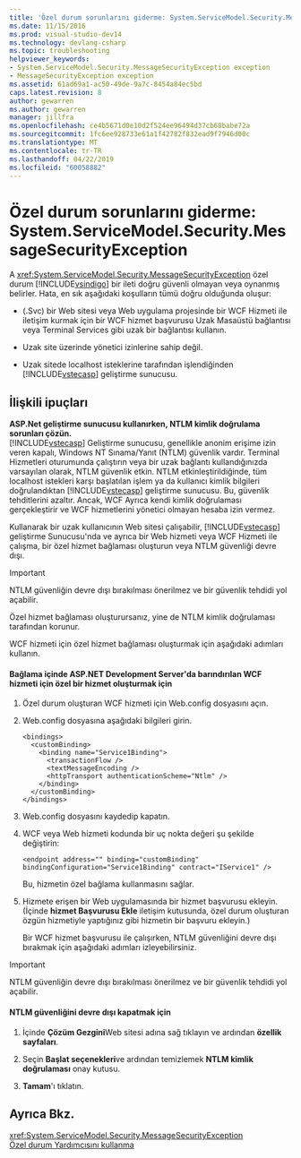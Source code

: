 ```yaml
---
title: 'Özel durum sorunlarını giderme: System.ServiceModel.Security.MessageSecurityException | Microsoft Docs'
ms.date: 11/15/2016
ms.prod: visual-studio-dev14
ms.technology: devlang-csharp
ms.topic: troubleshooting
helpviewer_keywords:
- System.ServiceModel.Security.MessageSecurityException exception
- MessageSecurityException exception
ms.assetid: 61ad69a1-ac50-49de-9a7c-8454a84ec5bd
caps.latest.revision: 8
author: gewarren
ms.author: gewarren
manager: jillfra
ms.openlocfilehash: ce4b5671d0e10d2f524ee96494d37cb68babe72a
ms.sourcegitcommit: 1fc6ee928733e61a1f42782f832ead9f7946d00c
ms.translationtype: MT
ms.contentlocale: tr-TR
ms.lasthandoff: 04/22/2019
ms.locfileid: "60058882"
---
```

# <a name="troubleshooting-exceptions-systemservicemodelsecuritymessagesecurityexception"></a>Özel durum sorunlarını giderme: System.ServiceModel.Security.MessageSecurityException
A <xref:System.ServiceModel.Security.MessageSecurityException> özel durum [!INCLUDE[vsindigo](../includes/vsindigo-md.md)] bir ileti doğru güvenli olmayan veya oynanmış belirler. Hata, en sık aşağıdaki koşulların tümü doğru olduğunda oluşur:  
  
- (.Svc) bir Web sitesi veya Web uygulama projesinde bir WCF Hizmeti ile iletişim kurmak için bir WCF hizmet başvurusu Uzak Masaüstü bağlantısı veya Terminal Services gibi uzak bir bağlantısı kullanın.  
  
- Uzak site üzerinde yönetici izinlerine sahip değil.  
  
- Uzak sitede localhost isteklerine tarafından işlendiğinden [!INCLUDE[vstecasp](../includes/vstecasp-md.md)] geliştirme sunucusu.  
  
## <a name="associated-tips"></a>İlişkili ipuçları  
 **ASP.Net geliştirme sunucusu kullanırken, NTLM kimlik doğrulama sorunları çözün.**  
 [!INCLUDE[vstecasp](../includes/vstecasp-md.md)] Geliştirme sunucusu, genellikle anonim erişime izin veren kapalı, Windows NT Sınama/Yanıt (NTLM) güvenlik vardır. Terminal Hizmetleri oturumunda çalıştırın veya bir uzak bağlantı kullandığınızda varsayılan olarak, NTLM güvenlik etkin. NTLM etkinleştirildiğinde, tüm localhost istekleri karşı başlatılan işlem ya da kullanıcı kimlik bilgileri doğrulandıktan [!INCLUDE[vstecasp](../includes/vstecasp-md.md)] geliştirme sunucusu. Bu, güvenlik tehditlerini azaltır. Ancak, WCF Ayrıca kendi kimlik doğrulaması gerçekleştirir ve WCF hizmetlerini yönetici olmayan hesaba izin vermez.  
  
 Kullanarak bir uzak kullanıcının Web sitesi çalışabilir, [!INCLUDE[vstecasp](../includes/vstecasp-md.md)] geliştirme Sunucusu'nda ve ayrıca bir Web hizmeti veya WCF Hizmeti ile çalışma, bir özel hizmet bağlaması oluşturun veya NTLM güvenliği devre dışı.  
  
> [!IMPORTANT]
>  NTLM güvenliğin devre dışı bırakılması önerilmez ve bir güvenlik tehdidi yol açabilir.  
  
 Özel hizmet bağlaması oluşturursanız, yine de NTLM kimlik doğrulaması tarafından korunur.  
  
 WCF hizmeti için özel hizmet bağlaması oluşturmak için aşağıdaki adımları kullanın.  
  
#### <a name="to-create-a-custom-service-binding-for-the-wcf-service-hosted-inside-the-aspnet-development-server"></a>Bağlama içinde ASP.NET Development Server'da barındırılan WCF hizmeti için özel bir hizmet oluşturmak için  
  
1. Özel durum oluşturan WCF hizmeti için Web.config dosyasını açın.  
  
2. Web.config dosyasına aşağıdaki bilgileri girin.  
  
   ```  
   <bindings>  
     <customBinding>  
       <binding name="Service1Binding">  
         <transactionFlow />  
         <textMessageEncoding />  
         <httpTransport authenticationScheme="Ntlm" />  
       </binding>  
     </customBinding>  
   </bindings>  
   ```  
  
3. Web.config dosyasını kaydedip kapatın.  
  
4. WCF veya Web hizmeti kodunda bir uç nokta değeri şu şekilde değiştirin:  
  
   ```  
   <endpoint address="" binding="customBinding" bindingConfiguration="Service1Binding" contract="IService1" />  
   ```  
  
    Bu, hizmetin özel bağlama kullanmasını sağlar.  
  
5. Hizmete erişen bir Web uygulamasında bir hizmet başvurusu ekleyin. (İçinde **hizmet Başvurusu Ekle** iletişim kutusunda, özel durum oluşturan özgün hizmetiyle yaptığınız gibi hizmetin bir başvuru ekleyin.)  
  
   Bir WCF hizmet başvurusu ile çalışırken, NTLM güvenliğini devre dışı bırakmak için aşağıdaki adımları izleyebilirsiniz.  
  
> [!IMPORTANT]
>  NTLM güvenliğin devre dışı bırakılması önerilmez ve bir güvenlik tehdidi yol açabilir.  
  
#### <a name="to-turn-off-ntlm-security"></a>NTLM güvenliğini devre dışı kapatmak için  
  
1. İçinde **Çözüm Gezgini**Web sitesi adına sağ tıklayın ve ardından **özellik sayfaları**.  
  
2. Seçin **Başlat seçenekleri**ve ardından temizlemek **NTLM kimlik doğrulaması** onay kutusu.  
  
3. **Tamam**'ı tıklatın.  
  
## <a name="see-also"></a>Ayrıca Bkz.  
 <xref:System.ServiceModel.Security.MessageSecurityException>   
 [Özel durum Yardımcısını kullanma](http://msdn.microsoft.com/library/e0a78c50-7318-4d54-af51-40c00aea8711)